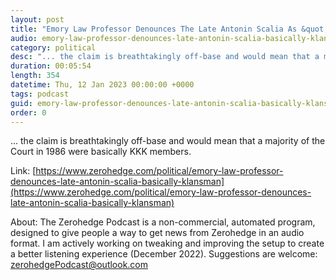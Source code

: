 ```yaml
---
layout: post
title: "Emory Law Professor Denounces The Late Antonin Scalia As &quot;Basically A Klansman&quot;"
audio: emory-law-professor-denounces-late-antonin-scalia-basically-klansman-0
category: political
desc: "... the claim is breathtakingly off-base and would mean that a majority of the Court in 1986 were basically KKK members."
duration: 00:05:54
length: 354
datetime: Thu, 12 Jan 2023 00:00:00 +0000
tags: podcast
guid: emory-law-professor-denounces-late-antonin-scalia-basically-klansman-0
order: 0
---
```

... the claim is breathtakingly off-base and would mean that a majority of the Court in 1986 were basically KKK members.

Link: [https://www.zerohedge.com/political/emory-law-professor-denounces-late-antonin-scalia-basically-klansman](https://www.zerohedge.com/political/emory-law-professor-denounces-late-antonin-scalia-basically-klansman)

About: The Zerohedge Podcast is a non-commercial, automated program, designed to give people a way to get news from Zerohedge in an audio format.  I am actively working on tweaking and improving the setup to create a better listening experience (December 2022).  Suggestions are welcome: [zerohedgePodcast@outlook.com](mailto:zerohedgePodcast@outlook.com)